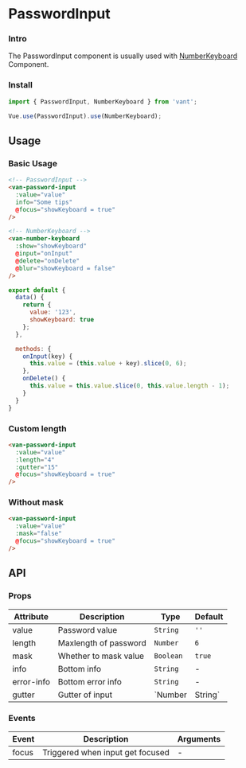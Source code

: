 # PasswordInput

### Intro

The PasswordInput component is usually used with [NumberKeyboard](#/en-US/number-keyboard) Component.

### Install

``` javascript
import { PasswordInput, NumberKeyboard } from 'vant';

Vue.use(PasswordInput).use(NumberKeyboard);
```

## Usage

### Basic Usage

```html
<!-- PasswordInput -->
<van-password-input
  :value="value"
  info="Some tips"
  @focus="showKeyboard = true"
/>

<!-- NumberKeyboard -->
<van-number-keyboard
  :show="showKeyboard"
  @input="onInput"
  @delete="onDelete"
  @blur="showKeyboard = false"
/>
```

```javascript
export default {
  data() {
    return {
      value: '123',
      showKeyboard: true
    };
  },

  methods: {
    onInput(key) {
      this.value = (this.value + key).slice(0, 6);
    },
    onDelete() {
      this.value = this.value.slice(0, this.value.length - 1);
    }
  }
}
```

### Custom length

```html
<van-password-input
  :value="value"
  :length="4"
  :gutter="15"
  @focus="showKeyboard = true"
/>
```

### Without mask

```html
<van-password-input
  :value="value"
  :mask="false"
  @focus="showKeyboard = true"
/>
```

## API

### Props

| Attribute | Description | Type | Default |
|------|------|------|------|
| value | Password value | `String` | `''` |
| length | Maxlength of password | `Number` | `6` |
| mask | Whether to mask value | `Boolean` | `true` |
| info | Bottom info | `String` | - |
| error-info | Bottom error info | `String` | - |
| gutter | Gutter of input | `Number | String` | `0` |

### Events

| Event | Description | Arguments |
|------|------|------|
| focus | Triggered when input get focused | - |
